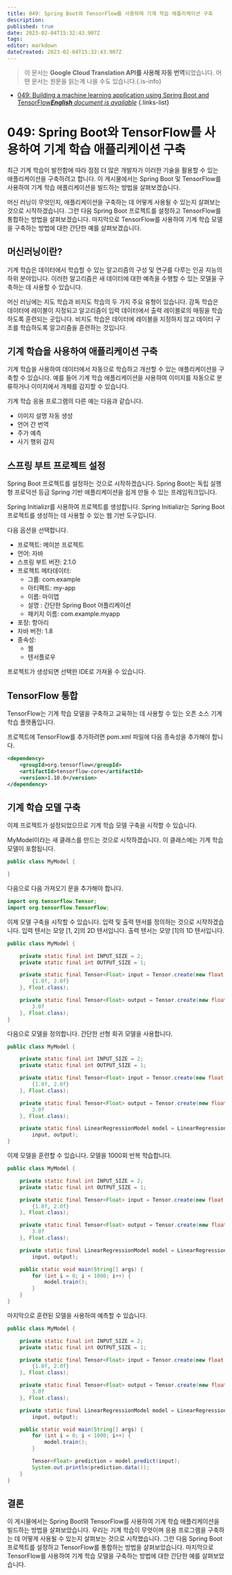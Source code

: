 ```yaml
---
title: 049: Spring Boot와 TensorFlow를 사용하여 기계 학습 애플리케이션 구축
description: 
published: true
date: 2023-02-04T15:32:43.907Z
tags: 
editor: markdown
dateCreated: 2023-02-04T15:32:43.907Z
---
```


> 이 문서는 **Google Cloud Translation API를 사용해 자동 번역**되었습니다.
어떤 문서는 원문을 읽는게 나을 수도 있습니다.{.is-info}



- [049: Building a machine learning application using Spring Boot and TensorFlow***English** document is available*](/en/Knowledge-base/Spring-Boot/Learning/049-building-a-machine-learning-application-using-spring-boot-and-tensorflow)
{.links-list}


# 049: Spring Boot와 TensorFlow를 사용하여 기계 학습 애플리케이션 구축

최근 기계 학습이 발전함에 따라 점점 더 많은 개발자가 이러한 기술을 활용할 수 있는 애플리케이션을 구축하려고 합니다. 이 게시물에서는 Spring Boot 및 TensorFlow를 사용하여 기계 학습 애플리케이션을 빌드하는 방법을 살펴보겠습니다.

머신 러닝이 무엇인지, 애플리케이션을 구축하는 데 어떻게 사용될 수 있는지 살펴보는 것으로 시작하겠습니다. 그런 다음 Spring Boot 프로젝트를 설정하고 TensorFlow를 통합하는 방법을 살펴보겠습니다. 마지막으로 TensorFlow를 사용하여 기계 학습 모델을 구축하는 방법에 대한 간단한 예를 살펴보겠습니다.

## 머신러닝이란?

기계 학습은 데이터에서 학습할 수 있는 알고리즘의 구성 및 연구를 다루는 인공 지능의 하위 분야입니다. 이러한 알고리즘은 새 데이터에 대한 예측을 수행할 수 있는 모델을 구축하는 데 사용할 수 있습니다.

머신 러닝에는 지도 학습과 비지도 학습의 두 가지 주요 유형이 있습니다. 감독 학습은 데이터에 레이블이 지정되고 알고리즘이 입력 데이터에서 출력 레이블로의 매핑을 학습하도록 훈련되는 곳입니다. 비지도 학습은 데이터에 레이블을 지정하지 않고 데이터 구조를 학습하도록 알고리즘을 훈련하는 것입니다.

## 기계 학습을 사용하여 애플리케이션 구축

기계 학습을 사용하여 데이터에서 자동으로 학습하고 개선할 수 있는 애플리케이션을 구축할 수 있습니다. 예를 들어 기계 학습 애플리케이션을 사용하여 이미지를 자동으로 분류하거나 이미지에서 개체를 감지할 수 있습니다.

기계 학습 응용 프로그램의 다른 예는 다음과 같습니다.

- 이미지 설명 자동 생성
- 언어 간 번역
- 주가 예측
- 사기 행위 감지

## 스프링 부트 프로젝트 설정

Spring Boot 프로젝트를 설정하는 것으로 시작하겠습니다. Spring Boot는 독립 실행형 프로덕션 등급 Spring 기반 애플리케이션을 쉽게 만들 수 있는 프레임워크입니다.

Spring Initializr를 사용하여 프로젝트를 생성합니다. Spring Initializr는 Spring Boot 프로젝트를 생성하는 데 사용할 수 있는 웹 기반 도구입니다.

다음 옵션을 선택합니다.

- 프로젝트: 메이븐 프로젝트
- 언어: 자바
- 스프링 부트 버전: 2.1.0
- 프로젝트 메타데이터:
  - 그룹: com.example
  - 아티팩트: my-app
  - 이름: 마이앱
  - 설명 : 간단한 Spring Boot 어플리케이션
  - 패키지 이름: com.example.myapp
- 포장: 항아리
- 자바 버전: 1.8
- 종속성:
  - 웹
  - 텐서플로우

프로젝트가 생성되면 선택한 IDE로 가져올 수 있습니다.

## TensorFlow 통합

TensorFlow는 기계 학습 모델을 구축하고 교육하는 데 사용할 수 있는 오픈 소스 기계 학습 플랫폼입니다.

프로젝트에 TensorFlow를 추가하려면 pom.xml 파일에 다음 종속성을 추가해야 합니다.

```xml
<dependency>
    <groupId>org.tensorflow</groupId>
    <artifactId>tensorflow-core</artifactId>
    <version>1.10.0</version>
</dependency>
```

## 기계 학습 모델 구축

이제 프로젝트가 설정되었으므로 기계 학습 모델 구축을 시작할 수 있습니다.

MyModel이라는 새 클래스를 만드는 것으로 시작하겠습니다. 이 클래스에는 기계 학습 모델이 포함됩니다.

```java
public class MyModel {

}
```

다음으로 다음 가져오기 문을 추가해야 합니다.

```java
import org.tensorflow.Tensor;
import org.tensorflow.TensorFlow;
```

이제 모델 구축을 시작할 수 있습니다. 입력 및 출력 텐서를 정의하는 것으로 시작하겠습니다. 입력 텐서는 모양 [1, 2]의 2D 텐서입니다. 출력 텐서는 모양 [1]의 1D 텐서입니다.

```java
public class MyModel {

    private static final int INPUT_SIZE = 2;
    private static final int OUTPUT_SIZE = 1;

    private static final Tensor<Float> input = Tensor.create(new float[][] {
        {1.0f, 2.0f}
    }, Float.class);

    private static final Tensor<Float> output = Tensor.create(new float[] {
        3.0f
    }, Float.class);
}
```

다음으로 모델을 정의합니다. 간단한 선형 회귀 모델을 사용합니다.

```java
public class MyModel {

    private static final int INPUT_SIZE = 2;
    private static final int OUTPUT_SIZE = 1;

    private static final Tensor<Float> input = Tensor.create(new float[][] {
        {1.0f, 2.0f}
    }, Float.class);

    private static final Tensor<Float> output = Tensor.create(new float[] {
        3.0f
    }, Float.class);

    private static final LinearRegressionModel model = LinearRegressionModel.create(
        input, output);
}
```

이제 모델을 훈련할 수 있습니다. 모델을 1000회 반복 학습합니다.

```java
public class MyModel {

    private static final int INPUT_SIZE = 2;
    private static final int OUTPUT_SIZE = 1;

    private static final Tensor<Float> input = Tensor.create(new float[][] {
        {1.0f, 2.0f}
    }, Float.class);

    private static final Tensor<Float> output = Tensor.create(new float[] {
        3.0f
    }, Float.class);

    private static final LinearRegressionModel model = LinearRegressionModel.create(
        input, output);

    public static void main(String[] args) {
        for (int i = 0; i < 1000; i++) {
            model.train();
        }
    }
}
```

마지막으로 훈련된 모델을 사용하여 예측할 수 있습니다.

```java
public class MyModel {

    private static final int INPUT_SIZE = 2;
    private static final int OUTPUT_SIZE = 1;

    private static final Tensor<Float> input = Tensor.create(new float[][] {
        {1.0f, 2.0f}
    }, Float.class);

    private static final Tensor<Float> output = Tensor.create(new float[] {
        3.0f
    }, Float.class);

    private static final LinearRegressionModel model = LinearRegressionModel.create(
        input, output);

    public static void main(String[] args) {
        for (int i = 0; i < 1000; i++) {
            model.train();
        }

        Tensor<Float> prediction = model.predict(input);
        System.out.println(prediction.data());
    }
}
```

## 결론

이 게시물에서는 Spring Boot와 TensorFlow를 사용하여 기계 학습 애플리케이션을 빌드하는 방법을 살펴보았습니다. 우리는 기계 학습이 무엇이며 응용 프로그램을 구축하는 데 어떻게 사용될 수 있는지 살펴보는 것으로 시작했습니다. 그런 다음 Spring Boot 프로젝트를 설정하고 TensorFlow를 통합하는 방법을 살펴보았습니다. 마지막으로 TensorFlow를 사용하여 기계 학습 모델을 구축하는 방법에 대한 간단한 예를 살펴보았습니다.